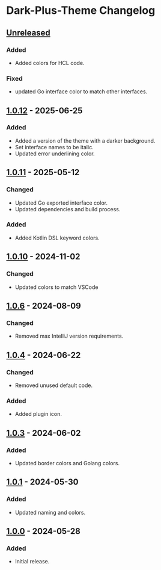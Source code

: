 <!-- Keep a Changelog guide -> https://keepachangelog.com -->

# Dark-Plus-Theme Changelog

## [Unreleased]

### Added

- Added colors for HCL code.

### Fixed

- updated Go interface color to match other interfaces.

## [1.0.12] - 2025-06-25

### Added

- Added a version of the theme with a darker background.
- Set interface names to be italic.
- Updated error underlining color.

## [1.0.11] - 2025-05-12

### Changed

- Updated Go exported interface color.
- Updated dependencies and build process.

### Added

- Added Kotlin DSL keyword colors.

## [1.0.10] - 2024-11-02

### Changed

- Updated colors to match VSCode

## [1.0.6] - 2024-08-09

### Changed

- Removed max IntelliJ version requirements.

## [1.0.4] - 2024-06-22

### Changed

- Removed unused default code.

### Added

- Added plugin icon.

## [1.0.3] - 2024-06-02

### Added

- Updated border colors and Golang colors.

## [1.0.1] - 2024-05-30

### Added

- Updated naming and colors.

## [1.0.0] - 2024-05-28

### Added

- Initial release.

[Unreleased]: https://github.com/j-d-ha/Dark-Plus-Theme/compare/v1.0.12...HEAD

[1.0.12]: https://github.com/j-d-ha/Dark-Plus-Theme/compare/v1.0.11...v1.0.12

[1.0.11]: https://github.com/j-d-ha/Dark-Plus-Theme/compare/v1.0.10...v1.0.11

[1.0.10]: https://github.com/j-d-ha/Dark-Plus-Theme/compare/v1.0.6...v1.0.10

[1.0.6]: https://github.com/j-d-ha/Dark-Plus-Theme/compare/v1.0.4...v1.0.6

[1.0.4]: https://github.com/j-d-ha/Dark-Plus-Theme/compare/v1.0.3...v1.0.4

[1.0.3]: https://github.com/j-d-ha/Dark-Plus-Theme/compare/v1.0.1...v1.0.3

[1.0.1]: https://github.com/j-d-ha/Dark-Plus-Theme/compare/v1.0.0...v1.0.1

[1.0.0]: https://github.com/j-d-ha/Dark-Plus-Theme/commits/v1.0.0

